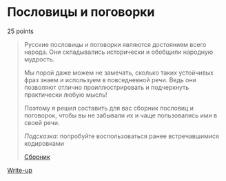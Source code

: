 # Пословицы и поговорки

25 points

> Русские пословицы и поговорки являются достоянием всего народа. 
> Они складывались исторически и обобщили народную мудрость.
>
> Мы порой даже можем не замечать,
> сколько таких устойчивых фраз знаем и используем в повседневной речи.
> Ведь они позволяют отлично проиллюстрировать и подчеркнуть практически любую мысль!
>
> Поэтому я решил составить для вас сборник пословиц и поговорок,
> чтобы вы не забывали их и чаще пользовались ими в своей речи.
> 
> *Подсказка*: попробуйте воспользоваться ранее встречавшимися кодировками 
> 
> [Сборник](public/proverbial_collection.txt)

[Write-up](WRITEUP.md)
